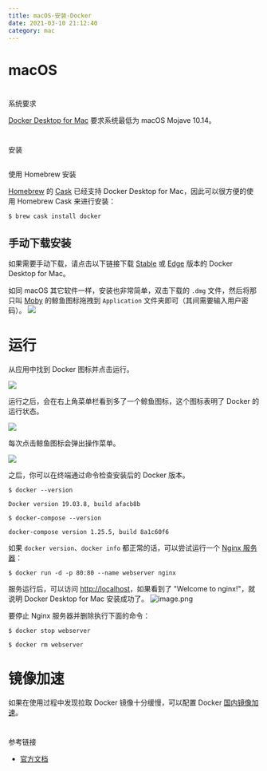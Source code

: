 ```yaml
---
title: macOS-安装-Docker
date: 2021-03-10 21:12:40
category: mac
---
```

# macOS

# 

系统要求[](https://yeasy.gitbook.io/docker_practice/install/mac#xi-tong-yao-qiu)

[Docker Desktop for Mac](https://docs.docker.com/docker-for-mac/) 要求系统最低为 macOS Mojave 10.14。

# 

安装[](https://yeasy.gitbook.io/docker_practice/install/mac#an-zhuang)

## 

使用 Homebrew 安装[](https://yeasy.gitbook.io/docker_practice/install/mac#shi-yong-homebrew-an-zhuang)

[Homebrew](https://brew.sh/) 的 [Cask](https://github.com/Homebrew/homebrew-cask) 已经支持 Docker Desktop for Mac，因此可以很方便的使用 Homebrew Cask 来进行安装：

```
$ brew cask install docker
```
## 手动下载安装

如果需要手动下载，请点击以下链接下载 [Stable](https://download.docker.com/mac/stable/Docker.dmg) 或 [Edge](https://download.docker.com/mac/edge/Docker.dmg) 版本的 Docker Desktop for Mac。

如同 macOS 其它软件一样，安装也非常简单，双击下载的 `.dmg` 文件，然后将那只叫 [Moby](https://www.docker.com/blog/call-me-moby-dock/) 的鲸鱼图标拖拽到 `Application` 文件夹即可（其间需要输入用户密码）。
![](https://upload-images.jianshu.io/upload_images/10024246-ed67d3f5d80f1b0a.png?imageMogr2/auto-orient/strip%7CimageView2/2/w/1240)


# 运行

从应用中找到 Docker 图标并点击运行。

![](https://upload-images.jianshu.io/upload_images/10024246-53121fff4bb2948c.png?imageMogr2/auto-orient/strip%7CimageView2/2/w/1240)

运行之后，会在右上角菜单栏看到多了一个鲸鱼图标，这个图标表明了 Docker 的运行状态。

![](https://upload-images.jianshu.io/upload_images/10024246-23ece114e822f25d.png?imageMogr2/auto-orient/strip%7CimageView2/2/w/1240)


每次点击鲸鱼图标会弹出操作菜单。

![](https://upload-images.jianshu.io/upload_images/10024246-b9ea98917ad76fe3.png?imageMogr2/auto-orient/strip%7CimageView2/2/w/1240)

之后，你可以在终端通过命令检查安装后的 Docker 版本。

```
$ docker --version

Docker version 19.03.8, build afacb8b

$ docker-compose --version

docker-compose version 1.25.5, build 8a1c60f6
```

如果 `docker version`、`docker info` 都正常的话，可以尝试运行一个 [Nginx 服务器](https://hub.docker.com/_/nginx/)：
```
$ docker run -d -p 80:80 --name webserver nginx
```

服务运行后，可以访问 [http://localhost](http://localhost/)，如果看到了 "Welcome to nginx!"，就说明 Docker Desktop for Mac 安装成功了。
![image.png](https://upload-images.jianshu.io/upload_images/10024246-0e37b4c4c52d946a.png?imageMogr2/auto-orient/strip%7CimageView2/2/w/1240)


要停止 Nginx 服务器并删除执行下面的命令：

```
$ docker stop webserver

$ docker rm webserver

```

# 镜像加速
如果在使用过程中发现拉取 Docker 镜像十分缓慢，可以配置 Docker [国内镜像加速](https://yeasy.gitbook.io/docker_practice/install/mirror)。

# 

参考链接[](https://yeasy.gitbook.io/docker_practice/install/mac#can-kao-lian-jie)

*   [官方文档](https://docs.docker.com/docker-for-mac/install/)
